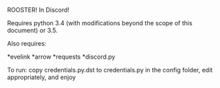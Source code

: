 ROOSTER!  In Discord!

Requires python 3.4 (with modifications beyond the scope of this document) or 3.5.

Also requires:

*evelink
*arrow
*requests
*discord.py

To run: copy credentials.py.dst to credentials.py in the config folder, edit appropriately, and enjoy